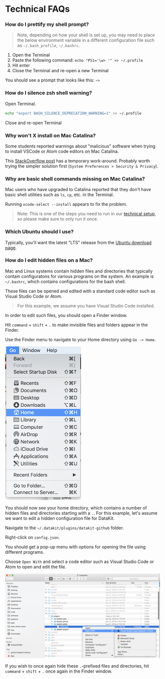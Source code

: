 # Technical FAQs


### How do I prettify my shell prompt?

> Note, depending on how your shell is set up, you may need to place the below environment variable in a different configuration file such as `~/.bash_profile`, `~/.bashrc`.

1. Open the Terminal
1. Paste the following command: `echo "PS1='\w> '" >> ~/.profile`
1. Hit enter
1. Close the Terminal and re-open a new Terminal

You should see a prompt that looks like this: `~>`

### How do I silence zsh shell warning?

Open Terminal.

```bash
echo "export BASH_SILENCE_DEPRECATION_WARNING=1" >> ~/.profile
```

Close and re-open Terminal


### Why won't X install on Mac Catalina?

Some students reported warnings about "malicious" software when trying to install VSCode or Atom code editors on Mac Catalina.

This [StackOverflow post](https://stackoverflow.com/questions/58457958/visual-studio-code-cant-be-opened-because-apple-cannot-check-it-for-malicious) has a temporary work-around. Probably worth trying the simpler solution first (`System Preferences > Security & Privacy`).

### Why are basic shell commands missing on Mac Catalina?

Mac users who have upgraded to Catalina reported that they don't have basic shell utilities such as `ls`, `cp`, etc. in the Terminal.

Running `xcode-select --install` appears to fix the problem.

> Note: This is one of the steps you need to run in our [technical setup](tech_setup.md), so please make sure to only run it once.

### Which Ubuntu should I use? 

Typically, you'll want the latest "LTS" release from the [Ubuntu download page](https://ubuntu.com/download/desktop).

### How do I edit hidden files on a Mac?

Mac and Linux systems contain hidden files and directories that typically contain configuratons for various programs on the system. An example is `~/.bashrc`, which contains configurations for the bash shell.

These files can be opened and edited with a standard code editor such as Visual Studio Code or Atom. 

> For this example, we assume you have Visual Studio Code installed.

In order to edit such files, you should open a Finder window.

Hit `command` + `shift` + `.` to make invisible files and folders appear in the Finder.

Use the Finder menu to navigate to your Home directory using `Go -> Home`.

![Finder go to home](../static/finder_go_home.png)

You should now see your home directory, which contains a number of hidden files and directories starting with a `.`. For this example, let's assume we want to edit a hidden configuration file for DataKit.

Navigate to the `~/.datakit/plugins/datakit-github` folder.

Right-click on `config.json`.

You should get a pop-up menu with options for opening the file using different programs.

Choose `Open With` and select a code editor such as Visual Studio Code or Atom to open and edit the file.

![Open datakit github config with VS Code](../static/finder_edit_dkit_github_config.png)

If you wish to once again hide these `.`-prefixed files and directories, hit `command` + `shift` + `.` once again in the Finder window.